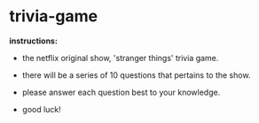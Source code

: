 # trivia-game

<b>instructions:</b>

<ul><li>the netflix original show, 'stranger things' trivia game.</ul></li>
<ul><li>there will be a series of 10 questions that pertains to the show.</ul></li>
<ul><li>please answer each question best to your knowledge.</ul></li>
<ul><li>good luck!</ul></li>
